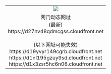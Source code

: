 ﻿<table>
  <tr></tr>
  <tr><td colspan=2 align=center><img src="https://d27nv48qdmcgss.cloudfront.net/Up/oGate.jpg" /></td></tr>
  <tr><td colspan=2 align=center>网门动态网址<br/>(最新)
<br>https://d27nv48qdmcgss.cloudfront.net
<br/><br/>(以下网址可能失效)
<br>https://d19yvyr149cgrb.cloudfront.net
<br>https://d1nl195gzuy9sd.cloudfront.net
<br>https://d1x3zsr5hc6n06.cloudfront.net
    </td>
  </tr>
</table>
